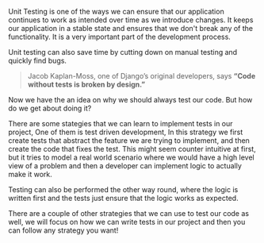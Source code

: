 Unit Testing is one of the ways we can ensure that our application continues to work as intended over time as we introduce changes.
It keeps our application in a stable state and ensures that we don't break any of the functionality. It is a very important part of the development process.

Unit testing can also save time by cutting down on manual testing and quickly find bugs.

> Jacob Kaplan-Moss, one of Django’s original developers, says __“Code without tests is broken by design.”__

Now we have the an idea on why we should always test our code. But how do we get about doing it? 

There are some stategies that we can learn to implement tests in our project, One of them is test driven development, In this strategy we first create tests that abstract the feature we are trying to implement, and then create the code that fixes the test. This might seem counter intuitive at first, but it tries to model a real world scenario where we would have a high level view of a problem and then a developer can implement logic to actually make it work.

Testing can also be performed the other way round, where the logic is written first and the tests just ensure that the logic works as expected.

There are a couple of other strategies that we can use to test our code as well, we will focus on how we can write tests in our project and then you can follow any strategy you want!